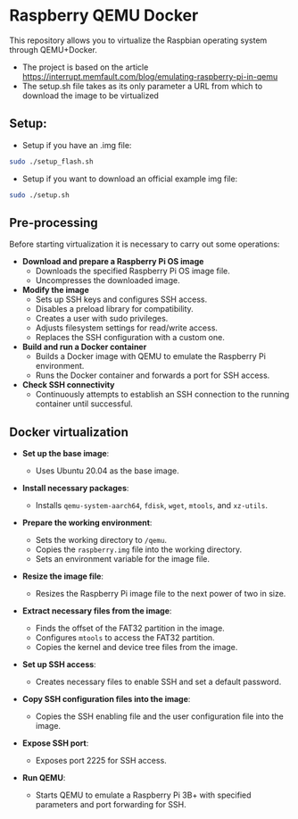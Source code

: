 # Raspberry QEMU Docker

This repository allows you to virtualize the Raspbian operating system through QEMU+Docker.
- The project is based on the article https://interrupt.memfault.com/blog/emulating-raspberry-pi-in-qemu
- The setup.sh file takes as its only parameter a URL from which to download the image to be virtualized

## Setup:
- Setup if you have an .img file:
```bash
sudo ./setup_flash.sh
```

- Setup if you want to download an official example img file:
```bash
sudo ./setup.sh
```

## Pre-processing

Before starting virtualization it is necessary to carry out some operations:

- **Download and prepare a Raspberry Pi OS image**
  - Downloads the specified Raspberry Pi OS image file.
  - Uncompresses the downloaded image.
- **Modify the image**
  - Sets up SSH keys and configures SSH access.
  - Disables a preload library for compatibility.
  - Creates a user with sudo privileges.
  - Adjusts filesystem settings for read/write access.
  - Replaces the SSH configuration with a custom one.
- **Build and run a Docker container**
  - Builds a Docker image with QEMU to emulate the Raspberry Pi environment.
  - Runs the Docker container and forwards a port for SSH access.
- **Check SSH connectivity**
  - Continuously attempts to establish an SSH connection to the running container until successful.

## Docker virtualization

- **Set up the base image**:
  - Uses Ubuntu 20.04 as the base image.

- **Install necessary packages**:
  - Installs `qemu-system-aarch64`, `fdisk`, `wget`, `mtools`, and `xz-utils`.

- **Prepare the working environment**:
  - Sets the working directory to `/qemu`.
  - Copies the `raspberry.img` file into the working directory.
  - Sets an environment variable for the image file.

- **Resize the image file**:
  - Resizes the Raspberry Pi image file to the next power of two in size.

- **Extract necessary files from the image**:
  - Finds the offset of the FAT32 partition in the image.
  - Configures `mtools` to access the FAT32 partition.
  - Copies the kernel and device tree files from the image.

- **Set up SSH access**:
  - Creates necessary files to enable SSH and set a default password.

- **Copy SSH configuration files into the image**:
  - Copies the SSH enabling file and the user configuration file into the image.

- **Expose SSH port**:
  - Exposes port 2225 for SSH access.

- **Run QEMU**:
  - Starts QEMU to emulate a Raspberry Pi 3B+ with specified parameters and port forwarding for SSH.